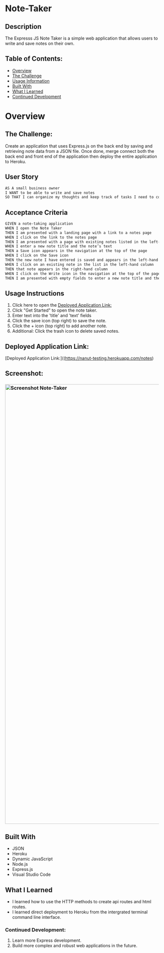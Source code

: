 # Note-Taker

## Description

The Expresss JS Note Taker is a simple web application that allows users to write and save notes on their own.

## Table of Contents:
- [Overview](#Overview)
- [The Challenge](#The-Challenge)
- [Usage Information](#Usage-Information)
- [Built With](#Built-With)
- [What I Learned](#What-I-Learned)
- [Continued Development](#Continued-Development)


# Overview

## The Challenge:

Create an application that uses Express.js on the back end by saving and retrieving note data from a JSON file. Once done, merge connect both the back end and front end of the application then deploy the entire application to Heroku.

## User Story

```md
AS A small business owner
I WANT to be able to write and save notes
SO THAT I can organize my thoughts and keep track of tasks I need to complete
```

## Acceptance Criteria

```md
GIVEN a note-taking application
WHEN I open the Note Taker
THEN I am presented with a landing page with a link to a notes page
WHEN I click on the link to the notes page
THEN I am presented with a page with existing notes listed in the left-hand column, plus empty fields to enter a new note title and the note’s text in the right-hand column
WHEN I enter a new note title and the note’s text
THEN a Save icon appears in the navigation at the top of the page
WHEN I click on the Save icon
THEN the new note I have entered is saved and appears in the left-hand column with the other existing notes
WHEN I click on an existing note in the list in the left-hand column
THEN that note appears in the right-hand column
WHEN I click on the Write icon in the navigation at the top of the page
THEN I am presented with empty fields to enter a new note title and the note’s text in the right-hand column
```

## Usage Instructions
1. Click here to open the [Deployed Application Link:](https://nanut-testing.herokuapp.com/)
2. Click "Get Started" to open the note taker.
3. Enter text into the 'title' and 'text' fields 
4. Click the save icon (top right) to save the note.
5. Click the + icon (top right) to add another note.
6. Additional: Click the trash icon to delete saved notes.

## Deployed Application Link:
[Deployed Application Link:]((https://nanut-testing.herokuapp.com/notes)


## Screenshot:
### <img width="1440" alt="Screenshot Note-Taker" src="https://user-images.githubusercontent.com/108309770/235611029-9c60aa00-dd9c-4e0a-866d-a614e1bab235.png">



## Built With
- JSON
- Heroku
- Dynamic JavaScript
- Node.js 
- Express.js
- Visual Studio Code

## What I Learned
- I learned how to use the HTTP methods to create api routes and html routes.
- I learned direct deployment to Heroku from the intergrated terminal command line interface.

### Continued Development:
1. Learn more Express development.
2. Build more complex and robust web applications in the future. 
